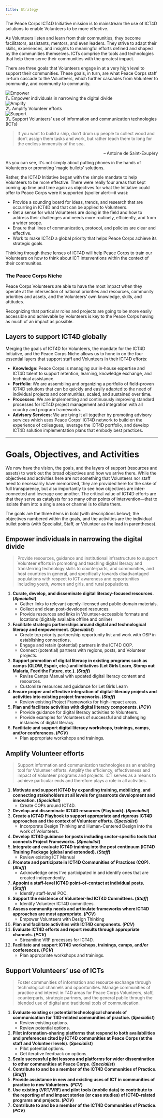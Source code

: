 ```yaml
---
title: Strategy
---
```


<p class="lead">The Peace Corps ICT4D Initiative mission is to mainstream the use of ICT4D solutions to enable Volunteers to be more effective.</p>

As Volunteers listen and learn from their communities, they become facilitators, assistants, mentors, and even leaders. They strive to adapt their skills, experiences, and insights to meaningful efforts defined and shaped by the communities themselves. ICTs comprise the tools and technologies that help them serve their communities with the greatest impact.

There are three goals that Volunteers engage in at a very high level to support their communities. These goals, in turn, are what Peace Corps staff in-turn cascade to the Volunteers, which further cascades from Volunteer to community, and community to community.

<div class="cards">

<div class="card">
<div class="card-image">
<img src="/img/empower.png" alt="Empower">
</div>
<div class="card-header">
1\. Empower individuals in narrowing the digital divide
</div>
</div>



<div class="card">
<div class="card-image">
<img src="/img/amplify.png" alt="Amplify">
</div>
<div class="card-header">
2\. Amplify Volunteer efforts
</div>
</div>



<div class="card">
<div class="card-image">
<img src="/img/support.png" alt="Support">
</div>
<div class="card-header">
3\. Support Volunteers’ use of information and communication technologies (ICTs)
</div>
</div>

</div>

> If you want to build a ship, don’t drum up people to collect wood and don’t assign them tasks and work, but rather teach them to long for the endless immensity of the sea.

<p style="text-align:right;">– Antoine de Saint-Exupéry</p>

As you can see, it's not simply about putting phones in the hands of Volunteers or promoting 'magic bullets' solutions.

Rather, the ICT4D Initiative began with the simple mandate to help Volunteers to be more effective. There were really four areas that kept coming up time and time again as objectives for what the Initiative could offer to Peace Corps were it supported (spoiler alert—it was):

- Provide a sounding board for ideas, trends, and research that are occurring in ICT4D and that can be applied to Volunteers.
- Get a sense for what Volunteers are doing in the field and how to address their challenges and needs more routinely, efficiently, and from a wider scope.
- Ensure that lines of communication, protocol, and policies are clear and effective.
- Work to make ICT4D a global priority that helps Peace Corps achieve its strategic goals.

Thinking through these lenses of ICT4D will help Peace Corps to train our Volunteers on how to think about ICT interventions within the context of their communities.

<div class="note">

### The Peace Corps Niche

Peace Corps Volunteers are able to have the most impact when they operate at the intersection of national priorities and resources, community priorities and assets, and the Volunteers’ own knowledge, skills, and attitudes.

Recognizing that particular roles and projects are going to be more easily accessible and achievable by Volunteers is key to the Peace Corps having as much of an impact as possible.

</div>

## Layers to support ICT4D globally

Merging the goals of ICT4D for Volunteers, the mandate for the ICT4D Initiative, and the Peace Corps Niche allows us to hone in on the four essential layers that support staff and Volunteers in their ICT4D efforts:

- **Knowledge**: Peace Corps is managing our in-house expertise and ICT4D talent to support retention, learning, knowledge exchange, and technical assistance.
- **Portfolio**: We are assembling and organizing a  portfolio of field-proven ICT4D solutions that can be quickly and easily adapted to the need of individual projects and communities, scaled, and sustained over time.
- **Processes**: We are implementing and continuously improving standard processes for ICT4D project management and integration with all country and program frameworks.
- **Advisory Services**: We are tying it all together by promoting  advisory services which uses Peace Corps’ ICT4D network to build on the experience of colleagues, leverage the ICT4D portfolio, and develop ICT4D solution implementation plans that embody best practices.



___



# Goals, Objectives, and Activities

We now have the vision, the goals, and the layers of support (resources and assets) to work out the broad objectives and how we arrive there. While the objectives and activities here are not something that Volunteers nor staff need to necessarily have memorized, they are provided here for the sake of full transparency, but also importantly to see how objectives are inter-connected and leverage one another. The critical value of ICT4D efforts are that they serve as catalysts for so many other points of intervention—that to isolate them into a single area or channel is to dilute them.

The goals are the three items in bold (with descriptions below); the objectives numbered within the goals, and the activities are the individual bullet points (with Specialist, Staff, or Volunteer as the lead in parentheses).

## Empower individuals in narrowing the digital divide

> Provide resources, guidance and institutional infrastructure to support Volunteer efforts in promoting and teaching digital literacy and transferring technology skills to counterparts, and communities, and host countries in general, and specifically towards disadvantaged populations with respect to ICT awareness and opportunities including youth, women and girls, and rural populations.

1. **Curate, develop, and disseminate digital literacy-focused resources. (*Specialist*)**
	- Gather links to relevant openly-licensed and public domain materials.
	- Collect and clean post-developed resources.
	- Provide resources and links in Volunteer-accessible formats and locations (digitally available offline and online)
2. **Facilitate strategic partnerships around digital and technological literacy and empowerment. (*Specialist*)**
	- Create top priority partnership opportunity list and work with OSP in establishing connections.
	- Engage and retain (potential) partners in the ICT4D COP.
	- Connect (potential) partners with regions, posts, and Volunteer projects.
3. **Support promotion of digital literacy in existing programs such as camps (GLOW, Espoir, etc.) and initiatives (Let Girls Learn, Stomp out Malaria, Feed the Future, etc.). (*Staff*)**
	- Revise Camps Manual with updated digital literacy content and resources.
	- Customize resources and guidance for Let Girls Learn
4. **Ensure proper and effective integration of digital-literacy projects and activities into existing project frameworks. (*Staff*)**
	- Review existing Project Frameworks for high-impact areas.
5. **Plan and facilitate activities with digital literacy components. (*PCV*)**
	- Provide guidance for digital literacy activities to Volunteers.
	- Provide examples for Volunteers of successful and challenging instances of digital literacy.
6. **Facilitate and support digital literacy workshops, trainings, camps, and/or conferences. (*PCV*)**
	- Plan appropriate workshops and trainings.

## Amplify Volunteer efforts

> Support information and communication technologies as an enabling tool for Volunteer efforts. Amplify the efficiency, effectiveness and impact of Volunteer programs and projects. ICT serves as a means to achieve particular ends and therefore plays a role in all activities.

1. **Motivate and support ICT4D by expanding training, mobilizing, and connecting stakeholders at all levels for grassroots development and innovation. (*Specialist*)**
	- Create COPs around ICT4D.
2. **Develop and disseminate ICT4D resources (Playbook). (*Specialist*)**
3. **Create a ICT4D Playbook to support appropriate and rigorous ICT4D approaches and the context of Volunteer efforts. (*Specialist*)**
	- Incorporate Design Thinking and Human-Centered Design into the work of Volunteers.
4. **Develop ICT4D guidance for posts including sector-specific tools that connects Project Frameworks. (*Specialist*)**
5. **Integrate and evaluate ICT4D training into the post continuum (ICT4D Training Package (global and extended). (*Staff*)**
	- Review existing ICT Manual
6. **Promote and participate in ICT4D Communities of Practices (COP). (*Staff*)**
	- Acknowledge ones I've participated in and identify ones that are created independently.
7. **Appoint a staff-level ICT4D point-of-contact at individual posts. (*Staff*)**
	- Identify staff-level POC.
8. **Support the existence of Volunteer-led ICT4D Committees. (*Staff*)**
	- Identify Volunteer ICT4D committees.
9. **Assess community needs and articulate frameworks where ICT4D approaches are most appropriate. (*PCV*)**
	- Empower Volunteers with Design Thinking
10. **Plan and facilitate activities with ICT4D components. (*PCV*)**
11. **Evaluate ICT4D efforts and report results through appropriate channels. (*PCV*)**
	- Streamline VRF processes for ICT4D.
12. **Facilitate and support ICT4D workshops, trainings, camps, and/or conferences. (*PCV*)**
	- Plan appropriate workshops and trainings.

## Support Volunteers’ use of ICTs

> Foster communities of information and resource exchange through technological channels and opportunities. Manage communities of practice and interest in T4D areas for Peace Corps Volunteers, staff, counterparts, strategic partners, and the general public through the blended use of digital and traditional tools of communication.

1. **Evaluate existing or potential technological channels of communication for T4D-related communities of practice. (*Specialist*)**
	- Review existing options.
	- Review potential options.
2. **Pilot information-sharing platforms that respond to both availabilities and preferences cited by ICT4D communities at Peace Corps (at the staff and Volunteer levels). (*Specialist*)**
	- Pilot potential options.
	- Get iterative feedback on options.
3. **Scale successful pilot lessons and platforms for wider dissemination to other communities at Peace Corps. (*Specialist*)**
4. **Contribute to and be a member of the ICT4D Communities of Practice. (*Staff*)**
5. **Provide assistance in new and existing uses of ICT in communities of practice to new Volunteers. (*PCV*)**
6. **Use existing (VRT/VRF) and pilot tools (mobile data) to contribute to the reporting of and impact stories (or case studies) of ICT4D-related programs and projects. (*PCV*)**
7. **Contribute to and be a member of the ICT4D Communities of Practice. (*PCV*)**


